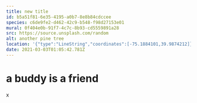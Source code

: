 ```yaml
---
title: new title
id: b5a51f81-6e35-4195-a0b7-8e8b84cdccee
species: c6de9fe2-d462-42c9-b548-f98d27153e01
mural: 0f404e0b-91f7-4c7c-8b93-cd5559891a28
src: https://source.unsplash.com/random
alt: another pine tree
location: '{"type":"LineString","coordinates":[-75.1884101,39.9874212]}'
date: 2021-03-03T01:05:42.781Z
---
```

  # a buddy is a friend
  x
